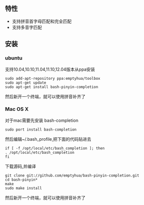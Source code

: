## 特性

  * 支持拼音首字母匹配和完全匹配
  * 支持多音字匹配

## 安装
### ubuntu
支持10.04,10.10,11.04,11.10,12.04版本从ppa安装

    sudo add-apt-repository ppa:emptyhua/toolbox
    sudo apt-get update
    sudo apt-get install bash-pinyin-completion

然后新开一个终端，就可以使用拼音补齐了

### Mac OS X
对于mac需要先安装 bash-completion

    sudo port install bash-completion

然后编辑~/.bash_profile,把下面的代码贴进去

    if [ -f /opt/local/etc/bash_completion ]; then
    . /opt/local/etc/bash_completion
    fi

下载源码,并编译

    git clone git://github.com/emptyhua/bash-pinyin-completion.git
    cd bash-pinyin*
    make
    sudo make install

然后新开一个终端，就可以使用拼音补齐了

